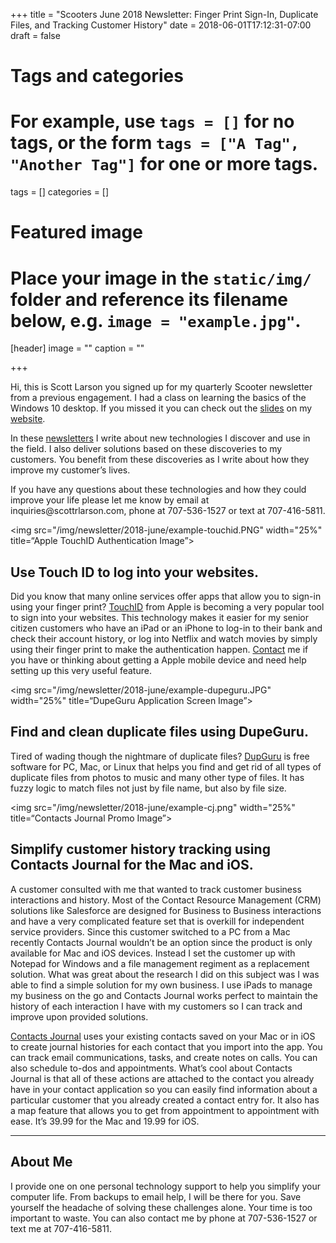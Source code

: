+++
title = "Scooters June 2018 Newsletter: Finger Print Sign-In, Duplicate Files, and Tracking Customer History"
date = 2018-06-01T17:12:31-07:00
draft = false

# Tags and categories
# For example, use `tags = []` for no tags, or the form `tags = ["A Tag", "Another Tag"]` for one or more tags.
tags = []
categories = []

# Featured image
# Place your image in the `static/img/` folder and reference its filename below, e.g. `image = "example.jpg"`.
[header]
image = ""
caption = ""

+++
<p>Hi, this is Scott Larson you signed up for my quarterly Scooter newsletter from a previous engagement. I had a class on learning the basics of the Windows 10 desktop. If you missed it you can check out the <a href="https://www.dropbox.com/s/9slyv1y2owymk88/Windows10lifebuoy-basic-notes.pdf?dl=0">slides</a> on my <a href="http://www.scottrlarson.com">website</a>.</p>

<p>In these <a href="http://www.scottrlarson.com/newsletters/">newsletters</a> I write about new technologies I discover and use in the field. I also deliver solutions based on these discoveries to my customers. You benefit from these discoveries as I write about how they improve my customer’s lives.</p>

<p>If you have any questions about these technologies and how they could improve your life please let me know by email at inquiries@scottrlarson.com, phone at 707-536-1527 or text at 707-416-5811.</p>

<img src="/img/newsletter/2018-june/example-touchid.PNG" width="25%" title=“Apple TouchID Authentication Image”>
## Use Touch ID to log into your websites.

Did you know that many online services offer apps that allow you to sign-in using your finger print? [TouchID](https://en.wikipedia.org/wiki/Touch_ID) from Apple is becoming a very popular tool to sign into your websites. This technology makes it easier for my senior citizen customers who have an iPad or an iPhone to log-in to their bank and check their account history, or log into Netflix and watch movies by simply using their finger print to make the authentication happen. [Contact](www.scottrlarson.com/#contact) me if you have or thinking about getting a Apple mobile device and need help setting up this very useful feature.

<img src="/img/newsletter/2018-june/example-dupeguru.JPG" width="25%" title=“DupeGuru Application Screen Image”>
## Find and clean duplicate files using DupeGuru.

Tired of wading though the nightmare of duplicate files? [DupGuru](https://www.hardcoded.net/dupeguru/) is free software for PC, Mac, or Linux that helps you find and get rid of all types of duplicate files from photos to music and many other type of files. It has fuzzy logic to match files not just by file name, but also by file size.

<img src="/img/newsletter/2018-june/example-cj.png" width="25%" title=“Contacts Journal Promo Image”>
##  Simplify customer history tracking using Contacts Journal for the Mac and iOS.

A customer consulted with me that wanted to track customer business interactions and history. Most of the Contact Resource Management (CRM) solutions like Salesforce are designed for Business to Business interactions and have a very complicated feature set that is overkill for independent service providers. Since this customer switched to a PC from a Mac recently Contacts Journal wouldn’t be an option since the product is only available for Mac and iOS devices.  Instead I set the customer up with Notepad for Windows and a file management regiment as a replacement solution. What was great about the research I did on this subject was I was able to find a simple solution for my own business. I use iPads to manage my business on the go and Contacts Journal works perfect to maintain the history of each interaction I have with my customers so I can track and improve upon provided solutions.

 [Contacts Journal](http://www.contactsjournal.com/) uses your existing contacts saved on your Mac or in iOS to create journal histories for each contact that you import into the app. You can track email communications, tasks, and create notes on calls. You can also schedule to-dos and appointments. What’s cool about Contacts Journal is that all of these actions are attached to the contact you already have in your contact application so you can easily find information about a particular customer that you already created a contact entry for. It also has a map feature that allows you to get from appointment to appointment with ease. It’s 39.99 for the Mac and 19.99 for iOS.

<hr />

## About Me
I provide one on one personal technology support to help you simplify your computer life. From backups to email help, I will be there for you.  Save yourself the headache of solving these challenges alone. Your time is too important to waste. You can also contact me by phone at 707-536-1527 or text me at 707-416-5811.
